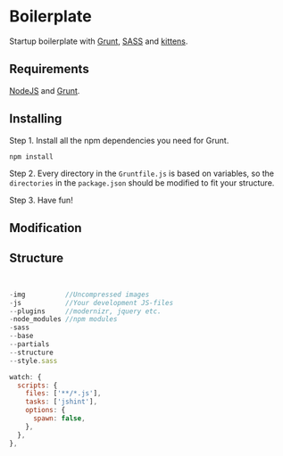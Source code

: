 Boilerplate
===========
Startup boilerplate with [Grunt](http://gruntjs.com/), [SASS](http://sass-lang.com/) and [kittens](https://www.google.se/search?q=kittens&source=lnms&tbm=isch&sa=X&ei=_zswUsX1Dqir4ASstoHgCQ&ved=0CAkQ_AUoAQ&biw=1280&bih=1293).

Requirements
-------------
[NodeJS](http://nodejs.org/) and [Grunt](http://gruntjs.com/).

Installing
-------------
Step 1. Install all the npm dependencies you need for Grunt.
```shell
npm install
```
Step 2. Every directory in the `Gruntfile.js` is based on variables, so the `directories` in the `package.json` should be modified to fit your structure.

Step 3. Have fun!

Modification
-------------


Structure
-------------
```js


-img          //Uncompressed images
-js           //Your development JS-files
--plugins     //modernizr, jquery etc.
-node_modules //npm modules
-sass
--base
--partials
--structure
--style.sass

watch: {
  scripts: {
    files: ['**/*.js'],
    tasks: ['jshint'],
    options: {
      spawn: false,
    },
  },
},
```